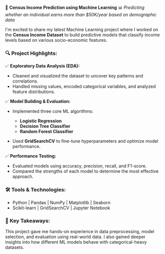 🚀 **Census Income Prediction using Machine Learning**
📊 *Predicting whether an individual earns more than \$50K/year based on demographic data*

I'm excited to share my latest Machine Learning project where I worked on the **Census Income Dataset** to build predictive models that classify income levels based on various socio-economic features.

### 🔍 Project Highlights:

✅ **Exploratory Data Analysis (EDA):**

* Cleaned and visualized the dataset to uncover key patterns and correlations.
* Handled missing values, encoded categorical variables, and analyzed feature distributions.

✅ **Model Building & Evaluation:**

* Implemented three core ML algorithms:

  * **Logistic Regression**
  * **Decision Tree Classifier**
  * **Random Forest Classifier**
* Used **GridSearchCV** to fine-tune hyperparameters and optimize model performance.

✅ **Performance Testing:**

* Evaluated models using accuracy, precision, recall, and F1-score.
* Compared the strengths of each model to determine the most effective approach.

### 🛠 Tools & Technologies:

* Python | Pandas | NumPy | Matplotlib | Seaborn
* Scikit-learn | GridSearchCV | Jupyter Notebook

### 📌 Key Takeaways:

This project gave me hands-on experience in data preprocessing, model selection, and evaluation using real-world data. I also gained deeper insights into how different ML models behave with categorical-heavy datasets.




